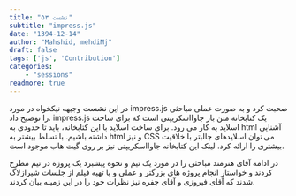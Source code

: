```yaml
---
title: "نشست ۵۳"
subtitle: "impress.js"
date: "1394-12-14"
author: "Mahshid, mehdiMj"
draft: false
tags: ['js', 'Contribution']
categories:
    - "sessions"
readmore: true
---
```

در این نشست وجیهه نیکخواه در مورد impress.js صحبت کرد و به صورت عملی مباحثی را توضیح داد. impress.js یک کتابخانه متن باز جاوااسکریپتی است که برای ساخت اسلاید به کار می رود. برای ساخت اسلاید با این کتابخانه، باید تا حدودی به html آشنایی داشته باشیم. با تسلط بیشتر به html و نیز CSS می توان اسلایدهای جالبتر با خلاقیت بیشتری را ارائه کرد. لینک این کتابخانه جاوااسکریپتی نیز بر روی گیت هاب موجود است.

در ادامه آقای هنرمند مباحثی را در مورد یک تیم و نحوه پیشبرد یک پروژه در تیم مطرح کردند و خواستار انجام پروژه های بزرگتر و عملی و یا تهیه فیلم از جلسات شیرازلاگ شدند که آقای فیروزی و آقای جفره نیز نظرات خود را در این زمینه بیان کردند.

<!--FIXME missing pictures
[![](/img/a7c06914-fdbb-11e6-86dd-a088b4d860141488289309.6495903.jpg)](../..img/a7c06914-fdbb-11e6-86dd-a088b4d860141488289309.6495903.jpg)
[![](/img/a7c06ca2-fdbb-11e6-86dd-a088b4d860141488289309.649654.jpg)](/img/a7c06ca2-fdbb-11e6-86dd-a088b4d860141488289309.649654.jpg)
[![](/img/a7c06eaa-fdbb-11e6-86dd-a088b4d860141488289309.649703.jpg)](/img/a7c06eaa-fdbb-11e6-86dd-a088b4d860141488289309.649703.jpg)
-->
